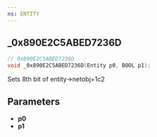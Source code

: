 ```yaml
---
ns: ENTITY
---
```

## _0x890E2C5ABED7236D

```c
// 0x890E2C5ABED7236D
void _0x890E2C5ABED7236D(Entity p0, BOOL p1);
```

Sets 8th bit of entity->netobj+1c2

## Parameters
* **p0**
* **p1**


